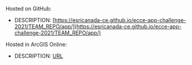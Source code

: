 Hosted on GitHub:

- DESCRIPTION: [https://esricanada-ce.github.io/ecce-app-challenge-2021/TEAM_REPO/app/](https://esricanada-ce.github.io/ecce-app-challenge-2021/TEAM_REPO/app/)

Hosted in ArcGIS Online:

- DESCRIPTION: [URL](URL)
